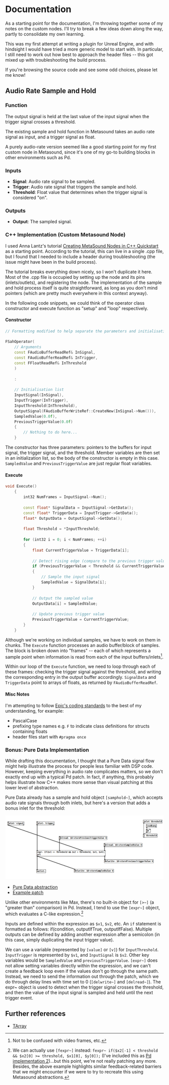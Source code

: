 # Documentation
As a starting point for the documentation, I'm throwing together some of my notes on the custom nodes.  I'll try to break a few ideas down along the way, partly to consolidate my own learning.

This was my first attempt at writing a plugin for Unreal Engine, and with hindsight I would have tried a more generic model to start with.
In particular, I still need to work out how best to approach the header files -- this got mixed up with troubleshooting the build process.

If you're browsing the source code and see some odd choices, please let me know!

## Audio Rate Sample and Hold

### Function
The output signal is held at the last value of the input signal when the trigger signal crosses a threshold.

The existing sample and hold function in Metasound takes an audio rate signal as input, and a trigger signal as float.

A purely audio-rate version seemed like a good starting point for my first custom node in Metasound, since it's one of my go-to building blocks in other environments such as Pd.

### Inputs
- **Signal**: Audio rate signal to be sampled.
- **Trigger**: Audio rate signal that triggers the sample and hold.
- **Threshold**: Float value that determines when the trigger signal is considered "on".

### Outputs
- **Output**: The sampled signal.

### C++ Implementation (Custom Metasound Node)

I used Anna Lantz's tutorial [Creating MetaSound Nodes in C++ Quickstart](https://dev.epicgames.com/community/learning/tutorials/ry7p/unreal-engine-creating-metasound-nodes-in-c-quickstart) as a starting point.
According to the tutorial, this can live in a single .cpp file, but I found that I needed to include a header during troubleshooting (the issue might have been in the build process).

The tutorial breaks everything down nicely, so I won't duplicate it here. 
Most of the .cpp file is occupied by setting up the node and its pins (inlets/outlets), and registering the node. 
The implementation of the sample and hold process itself is quite straightforward, as long as you don't mind pointers (which are pretty much everywhere in this context anyway).

In the following code snippets, we could think of the operator class constructor and execute function as "setup" and "loop" respectively.

#### Constructor
```C++
// Formatting modified to help separate the parameters and initialisation list

FSahOperator(
    // Arguments
    const FAudioBufferReadRef& InSignal,
    const FAudioBufferReadRef& InTrigger,
    const FFloatReadRef& InThreshold
    )

    :
    
    // Initialisation list
    InputSignal(InSignal),
    InputTrigger(InTrigger),
    InputThreshold(InThreshold),
    OutputSignal(FAudioBufferWriteRef::CreateNew(InSignal->Num())),
    SampledValue(0.0f),
    PreviousTriggerValue(0.0f)
    {
        // Nothing to do here...
    }
```

The constructor has three parameters: pointers to the buffers for input signal, the trigger signal, and the threshold. 
Member variables are then set in an initialization list, so the body of the constructor is empty in this case.
`SampledValue` and `PreviousTriggerValue` are just regular float variables.

#### Execute
```C++
void Execute()
    {
        int32 NumFrames = InputSignal->Num();

        const float* SignalData = InputSignal->GetData();
        const float* TriggerData = InputTrigger->GetData();
        float* OutputData = OutputSignal->GetData();

        float Threshold = *InputThreshold;

        for (int32 i = 0; i < NumFrames; ++i)
        {
            float CurrentTriggerValue = TriggerData[i];

            // Detect rising edge (compare to the previous trigger value)
            if (PreviousTriggerValue < Threshold && CurrentTriggerValue >= Threshold)
            {
                // Sample the input signal
                SampledValue = SignalData[i];
            }

            // Output the sampled value
            OutputData[i] = SampledValue;

            // Update previous trigger value
            PreviousTriggerValue = CurrentTriggerValue;
        }
    }
```

Although we're working on individual samples, we have to work on them in chunks. The `Execute` function processes an audio buffer/block of samples.
The block is broken down into "frames" -- each of which represents a sample point when information is read from each of the input buffers/inlets[^1].

Within our loop of the `Execute` function, we need to loop through each of these frames: checking the trigger signal against the threshold, and writing the corresponding entry in the output buffer accordingly.
`SignalData` and `TriggerData` point to arrays of floats, as returned by `FAudioBufferReadRef`.

#### Misc Notes
I'm attempting to follow [Epic's coding standards](https://dev.epicgames.com/documentation/en-us/unreal-engine/epic-cplusplus-coding-standard-for-unreal-engine?application_version=5.4) to the best of my understanding, for example:
- PascalCase
- prefixing type names e.g. `F` to indicate class definitions for structs containing floats
- header files start with `#pragma once`

### Bonus: Pure Data Implementation
While drafting this documentation, I thought that a Pure Data signal flow might help illustrate the process for people less familiar with DSP code. 
However, keeping everything in audio rate complicates matters, so we don't exactly end up with a typical Pd patch. In fact, if anything, this probably helps illustrate how C++ makes more sense than visual patching at this lower level of abstraction.

Pure Data already has a sample and hold object `[samphold~]`, which accepts audio rate signals through both inlets, but here's a version that adds a bonus inlet for the threshold:

![Pure Data version of the sample and hold object](./SaH_audiorate_Pd.png)
- [Pure Data abstraction](./SaH_audiorate.pd)
- [Example patch](./SaH_audiorate_example.pd)

Unlike other environments like Max, there's no built-in object for `[>~]` (a "greater than" comparison) in Pd. 
Instead, I tend to use the `[expr~]` object, which evaluates a C-like expression.[^2]

Inputs are defined within the expression as `$v1`, `$v2`, etc.
An `if` statement is formatted as follows: if(condition, outputIfTrue, outputIfFalse).
Multiple outputs can be defined by adding another expression after a semicolon (in this case, simply duplicating the input trigger value).

We can use a variable (represented by `[value]` or `[v]`) for `InputThreshold`. 
`InputTrigger` is represented by `$v1`, and `InputSignal` is `$v2`.
Other key variables would be `SampledValue` and `previousTriggerValue`. 
`[expr~]` does not allow setting variables directly within the expression, and we can't create a feedback loop even if the values don't go through the same path.  
Instead, we need to send the information out through the patch, which we do through delay lines with time set to 0 (`[delwrite~]` and `[delread~]`).
The expr~ object is used to detect when the trigger signal crosses the threshold, and then the value of the input signal is sampled and held until the next trigger event.

## Further references
- [TArray](https://dev.epicgames.com/documentation/en-us/unreal-engine/array-containers-in-unreal-engine)

[^1]: Not to be confused with video frames, etc.
[^2]: We can actually use `[fexpr~]` instead: `fexpr~ if($x2[-1] < threshold && $x2[0] >= threshold, $x1[0], $y[0]);` (I've included this as [Pd implementation 2](./Sah_audiorate_fexpr.pd))...but this point, we're not really patching any more.  Besides, the above example highlights similar feedback-related barriers that we might encounter if we were to try to recreate this using Metasound abstractions.